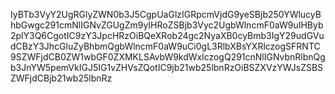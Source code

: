 IyBTb3VyY2UgRGlyZWN0b3J5CgpUaGlzIGRpcmVjdG9yeSBjb250YWlucyBhbGwgc291cmNlIGNvZGUgZm9yIHRoZSBjb3Vyc2UgbWlncmF0aW9uIHByb2plY3Q6CgotIC9zY3JpcHRzOiBQeXRob24gc2NyaXB0cyBmb3IgY29udGVudCBzY3JhcGluZyBhbmQgbWlncmF0aW9uCi0gL3RlbXBsYXRlczogSFRNTC9SZWFjdCB0ZW1wbGF0ZXMKLSAvbW9kdWxlczogQ291cnNlIGNvbnRlbnQgb3JnYW5pemVkIGJ5IG1vZHVsZQotIC9jb21wb25lbnRzOiBSZXVzYWJsZSBSZWFjdCBjb21wb25lbnRz